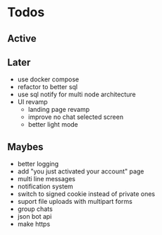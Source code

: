 # Todos

## Active

## Later

- use docker compose
- refactor to better sql
- use sql notify for multi node architecture
- UI revamp
  - landing page revamp
  - improve no chat selected screen
  - better light mode

## Maybes

- better logging
- add "you just activated your account" page
- multi line messages
- notification system
- switch to signed cookie instead of private ones
- suport file uploads with multipart forms
- group chats
- json bot api
- make https
